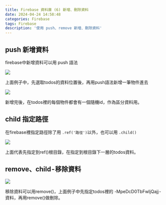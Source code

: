 ```yaml
---
title: Firebase 資料庫 (6) 新增、刪除資料
date: 2024-04-24 14:58:48
categories: Firebase
tags: Firebase 
description: '使用 push、remove 新增、刪除資料'
---
```


## push 新增資料

firebase中新增資料可以用 push 語法

![](https://cdn-images-1.medium.com/max/1000/1*Lj_oiCxolhEon7gyO2jouw.png)

上面例子中，先選取todos的資料位置後，再用push語法新增一筆物件進去

![](https://cdn-images-1.medium.com/max/1000/1*r-Q7UQ1tFWHEqkE0Bw8Epw.png)

新增完後，在todos裡的每個物件都會有一個隨機id，作為區分資料用。

## child 指定路徑

在firebase裡指定路徑除了用 `.ref('路徑')`以外，也可以用 `.child()`

![](https://cdn-images-1.medium.com/max/1000/1*3brTEjA3oACFFsOxQJf6XQ.png)

上面代表先指定到ref()根目錄，在指定到根目錄下一層的todos資料。

## remove、child - 移除資料

![](https://cdn-images-1.medium.com/max/1000/1*gDRzebZUUhnE8ghhLlEvbw.png)

移除資料可以用remove()，上面例子中先指定todos裡的 -MpeDcD0TbFwIjQajj -資料，再用remove()做刪除。
